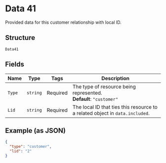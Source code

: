 
# Data 41

Provided data for this customer relationship with local ID.

## Structure

`Data41`

## Fields

| Name | Type | Tags | Description |
|  --- | --- | --- | --- |
| `Type` | `string` | Required | The type of resource being represented.<br>**Default**: `"customer"` |
| `Lid` | `string` | Required | The local ID that ties this resource to a related object in `data.included`. |

## Example (as JSON)

```json
{
  "type": "customer",
  "lid": "2"
}
```

